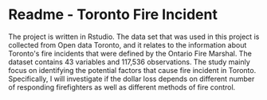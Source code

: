 # Readme - Toronto Fire Incident

The project is written in Rstudio. The data set that was used in this project is collected from Open data Toronto, and it relates to the information about Toronto's fire incidents that were defined by the Ontario Fire Marshal. The dataset contains 43 variables and 117,536 observations. The study mainly focus on identifying the potential factors that cause fire incident in Toronto. Specifically, I will investigate if the dollar loss depends on different number of responding firefighters as well as different methods of fire control.